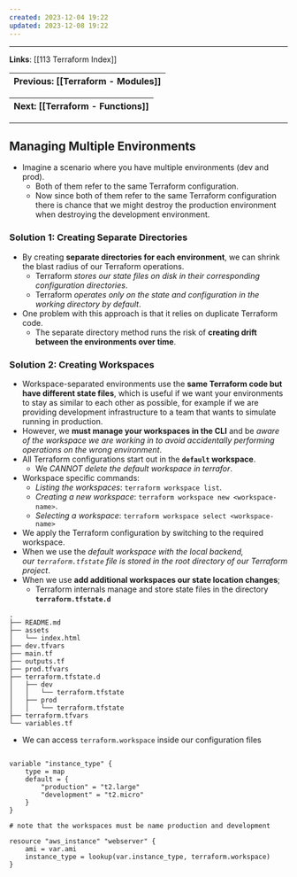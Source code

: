 ```yaml
---
created: 2023-12-04 19:22
updated: 2023-12-08 19:22
---
```

---
**Links**: [[113 Terraform Index]]

| Previous: [[Terraform - Modules]] |
|-|

| Next: [[Terraform - Functions]] |
|-|

---
## Managing Multiple Environments
- Imagine a scenario where you have multiple environments (dev and prod).
	- Both of them refer to the same Terraform configuration.
	- Now since both of them refer to the same Terraform configuration there is chance that we might destroy the production environment when destroying the development environment.

### Solution 1: Creating Separate Directories
- By creating **separate directories for each environment**, we can shrink the blast radius of our Terraform operations. 
	- Terraform *stores our state files on disk in their corresponding configuration directories*. 
	- Terraform *operates only on the state and configuration in the working directory by default*.
- One problem with this approach is that it relies on duplicate Terraform code. 
	- The separate directory method runs the risk of **creating drift between the environments over time**.

### Solution 2: Creating Workspaces
- Workspace-separated environments use the **same Terraform code but have different state files**, which is useful if we want your environments to stay as similar to each other as possible, for example if we are providing development infrastructure to a team that wants to simulate running in production.
- However, we **must manage your workspaces in the CLI** and be *aware of the workspace we are working in to avoid accidentally performing operations on the wrong environment*.
- All Terraform configurations start out in the **`default` workspace**.
	- We *CANNOT delete the default workspace in terrafor*.
- Workspace specific commands:
	- *Listing the workspaces*: `terraform workspace list`.
	- *Creating a new workspace*: `terraform workspace new <workspace-name>`.
	- *Selecting a workspace*: `terraform workspace select <workspace-name>`
- We apply the Terraform configuration by switching to the required workspace.
- When we use the *default workspace with the local backend, our `terraform.tfstate` file is stored in the root directory of our Terraform project*.
- When we use **add additional workspaces our state location changes**; 
	- Terraform internals manage and store state files in the directory **`terraform.tfstate.d`**

```hcl hl:9,11,13 title:"Sample directory structure with multiple workspaces" fold
.
├── README.md
├── assets
│   └── index.html
├── dev.tfvars
├── main.tf
├── outputs.tf
├── prod.tfvars
├── terraform.tfstate.d
│   ├── dev
│   │   └── terraform.tfstate
│   ├── prod
│   │   └── terraform.tfstate
├── terraform.tfvars
└── variables.tf
```

- We can access `terraform.workspace` inside our configuration files

```hcl hl:12 title:"Using terraform workspace for determining the environment" fold

variable "instance_type" {
	type = map
	default = {
		"production" = "t2.large"
		"development" = "t2.micro"
	}
}

# note that the workspaces must be name production and development

resource "aws_instance" "webserver" {
	ami = var.ami
	instance_type = lookup(var.instance_type, terraform.workspace)
}
```